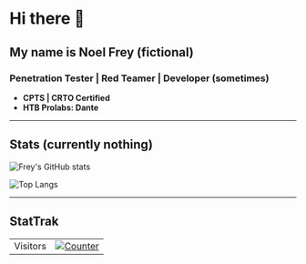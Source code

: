# Hi there 👋

## My name is Noel Frey (fictional)
###  Penetration Tester |  Red Teamer |  Developer (sometimes)

- **CPTS | CRTO Certified**
- **HTB Prolabs: Dante**

 ---

## Stats (currently nothing)
![Frey's GitHub stats](https://github-readme-stats.vercel.app/api?username=NoelFrey&show_icons=true&theme=radical)  

![Top Langs](https://github-readme-stats.vercel.app/api/top-langs/?username=NoelFrey&layout=compact&theme=radical)  

---

## StatTrak  
<table>
  <tr>
    <td>Visitors</td>
    <td><a href="https://github.com/NoelFrey"><img src="https://profile-counter.glitch.me/NoelFrey/count.svg" alt="Counter" /></a></td>
  </tr>
</table>

<!--
**NoelFrey/NoelFrey** is a ✨ _special_ ✨ repository because its `README.md` (this file) appears on your GitHub profile.

Here are some ideas to get you started:

- 🔭 I’m currently working on ...
- 🌱 I’m currently learning ...
- 👯 I’m looking to collaborate on ...
- 🤔 I’m looking for help with ...
- 💬 Ask me about ...
- 📫 How to reach me: ...
- 😄 Pronouns: ...
- ⚡ Fun fact: ...
-->
